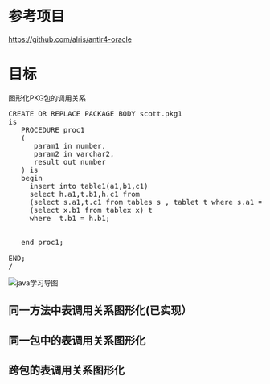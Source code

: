 # 参考项目 #
https://github.com/alris/antlr4-oracle

# 目标 #
图形化PKG包的调用关系
<pre>
CREATE OR REPLACE PACKAGE BODY scott.pkg1
is
   PROCEDURE proc1
   (
      param1 in number,
	  param2 in varchar2,
	  result out number
   ) is
   begin
	 insert into table1(a1,b1,c1)
	 select h.a1,t.b1,h.c1 from 
	 (select s.a1,t.c1 from tables s , tablet t where s.a1 = t.a1) h,
	 (select x.b1 from tablex x) t 
	 where  t.b1 = h.b1;
	 
   
   end proc1;
   
END;
/
</pre>
![java学习导图](https://github.com/dengdaiyemanren/sqlgraph/blob/master/tests/images/table1.jpg)


## 同一方法中表调用关系图形化(已实现） ##

## 同一包中的表调用关系图形化 ##

## 跨包的表调用关系图形化  ##
